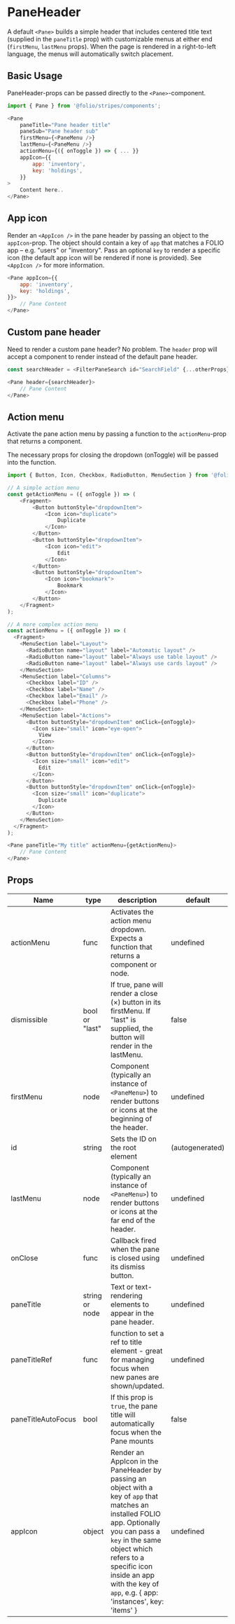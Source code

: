 # PaneHeader
A default `<Pane>` builds a simple header that includes centered title text (supplied in the `paneTitle` prop) with customizable menus at either end (`firstMenu`, `lastMenu` props). When the page is rendered in a right-to-left language, the menus will automatically switch placement.

## Basic Usage
PaneHeader-props can be passed directly to the `<Pane>`-component.

```js
import { Pane } from '@folio/stripes/components';

<Pane
    paneTitle="Pane header title"
    paneSub="Pane header sub"
    firstMenu={<PaneMenu />}
    lastMenu={<PaneMenu />}
    actionMenu={({ onToggle }) => { ... }}
    appIcon={{
        app: 'inventory',
        key: 'holdings',
    }}
>
    Content here..
</Pane>
```

## App icon
Render an `<AppIcon />` in the pane header by passing an object to the `appIcon`-prop. The object should contain a key of `app` that matches a FOLIO app – e.g. "users" or "inventory". Pass an optional `key` to render a specific icon (the default app icon will be rendered if none is provided). See `<AppIcon />` for more information.

```js
<Pane appIcon={{
    app: 'inventory',
    key: 'holdings',
}}>
    // Pane Content
</Pane>
```

## Custom pane header
Need to render a custom pane header? No problem. The `header` prop will accept a component to render instead of the default pane header.

```js
const searchHeader = <FilterPaneSearch id="SearchField" {...otherProps} />;

<Pane header={searchHeader}>
    // Pane Content
</Pane>
```

## Action menu
Activate the pane action menu by passing a function to the `actionMenu`-prop that returns a component.

The necessary props for closing the dropdown (onToggle) will be passed into the function.

```js
import { Button, Icon, Checkbox, RadioButton, MenuSection } from '@folio/stripes/components';

// A simple action menu
const getActionMenu = ({ onToggle }) => (
    <Fragment>
        <Button buttonStyle="dropdownItem">
            <Icon icon="duplicate">
                Duplicate
            </Icon>
        </Button>
        <Button buttonStyle="dropdownItem">
            <Icon icon="edit">
                Edit
            </Icon>
        </Button>
        <Button buttonStyle="dropdownItem">
            <Icon icon="bookmark">
                Bookmark
            </Icon>
        </Button>
    </Fragment>
);

// A more complex action menu
const actionMenu = ({ onToggle }) => (
  <Fragment>
    <MenuSection label="Layout">
      <RadioButton name="layout" label="Automatic layout" />
      <RadioButton name="layout" label="Always use table layout" />
      <RadioButton name="layout" label="Always use cards layout" />
    </MenuSection>
    <MenuSection label="Columns">
      <Checkbox label="ID" />
      <Checkbox label="Name" />
      <Checkbox label="Email" />
      <Checkbox label="Phone" />
    </MenuSection>
    <MenuSection label="Actions">
      <Button buttonStyle="dropdownItem" onClick={onToggle}>
        <Icon size="small" icon="eye-open">
          View
        </Icon>
      </Button>
      <Button buttonStyle="dropdownItem" onClick={onToggle}>
        <Icon size="small" icon="edit">
          Edit
        </Icon>
      </Button>
      <Button buttonStyle="dropdownItem" onClick={onToggle}>
        <Icon size="small" icon="duplicate">
          Duplicate
        </Icon>
      </Button>
    </MenuSection>
  </Fragment>
);

<Pane paneTitle="My title" actionMenu={getActionMenu}>
    // Pane Content
</Pane>
```

## Props
Name | type | description | default
--- | --- | --- | ---
actionMenu | func | Activates the action menu dropdown. Expects a function that returns a component or node. | undefined
dismissible | bool or "last"| If true, pane will render a close (&times;) button in its firstMenu. If "last" is supplied, the button will render in the lastMenu. | false
firstMenu | node | Component (typically an instance of `<PaneMenu>`) to render buttons or icons at the beginning of the header. | undefined
id | string | Sets the ID on the root element | (autogenerated)
lastMenu | node | Component (typically an instance of `<PaneMenu>`) to render buttons or icons at the far end of the header. | undefined
onClose | func | Callback fired when the pane is closed using its dismiss button. | undefined
paneTitle | string or node | Text or text-rendering elements to appear in the pane header. | undefined
paneTitleRef | func | function to set a ref to title element - great for managing focus when new panes are shown/updated. | undefined
paneTitleAutoFocus | bool | If this prop is `true`, the pane title will automatically focus when the Pane mounts | false
appIcon | object | Render an AppIcon in the PaneHeader by passing an object with a key of `app` that matches an installed FOLIO app. Optionally you can pass a `key` in the same object which refers to a specific icon inside an app with the key of `app`, e.g. { app: 'instances', key: 'items' } | undefined
